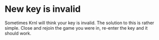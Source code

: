 # New key is invalid
Sometimes Krnl will think your key is invalid. The solution to this is rather simple.
Close and rejoin the game you were in, re-enter the key and it should work.
